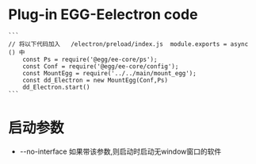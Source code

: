 # Plug-in EGG-Eelectron code
    ```
    // 将以下代码加入   /electron/preload/index.js  module.exports = async () 中
        const Ps = require('@egg/ee-core/ps');
        const Conf = require('@egg/ee-core/config');
        const MountEgg = require('../../main/mount_egg');
        const dd_Electron = new MountEgg(Conf,Ps)
        dd_Electron.start()
    ```

# 启动参数 
- --no-interface 如果带该参数,则启动时启动无window窗口的软件